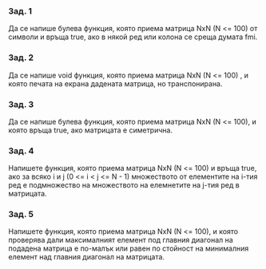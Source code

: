### Зад. 1

Да се напише булева функция, която приема матрица NxN (N <= 100) от символи и връща true, ако в някой ред или колона се среща думата fmi.

### Зад. 2

Да се напише void функция, която приема матрица NxN (N <= 100) , и която печата на екрана дадената матрица, но транспонирана.
 		
### Зад. 3

Да се напише булева функция, която приема матрица NxN (N <= 100), и която връща true, ако матрицата е симетрична.

### Зад. 4

Напишете функция, която приема матрица NxN (N <= 100) и връща true, ако за всяко i и j (0 <= i < j <= N - 1) множеството от елементите на i-тия ред е подмножество на множеството на елемнeтите на j-тия ред в матрицата.

### Зад. 5

Напишете функция, която приема матрица NxN (N <= 100), и която проверява дали максималният елемент под главния диагонал на подадена матрица е по-малък или равен по стойност на минималния елемент над главния диагонал на матрицата. 